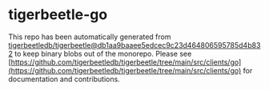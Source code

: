 # tigerbeetle-go
This repo has been automatically generated from [tigerbeetledb/tigerbeetle@db1aa9baaee5edcec9c23d464806595785d4b832](https://github.com/tigerbeetledb/tigerbeetle/commit/db1aa9baaee5edcec9c23d464806595785d4b832) to keep binary blobs out of the monorepo. Please see [https://github.com/tigerbeetledb/tigerbeetle/tree/main/src/clients/go](https://github.com/tigerbeetledb/tigerbeetle/tree/main/src/clients/go) for documentation and contributions.
